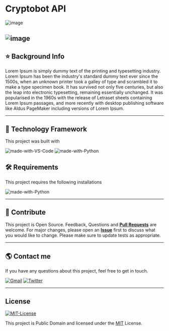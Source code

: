 # Cryptobot API
  
![image](https://miro.medium.com/max/1400/1*7tMIfJjBsJYQFJf4otPKwQ.png)

![image](https://www.constructconnect.com/hubfs/Blog%20Images%20and%20Media/Stock-Markets-Header-Graphic-New-Sep-03-2020-12-09-11-11-PM.jpg)
---
## ⭐ Background Info 
Lorem Ipsum is simply dummy text of the printing and typesetting industry. Lorem Ipsum has been the industry's standard dummy text ever since the 1500s, when an unknown printer took a galley of type and scrambled it to make a type specimen book. It has survived not only five centuries, but also the leap into electronic typesetting, remaining essentially unchanged. It was popularised in the 1960s with the release of Letraset sheets containing Lorem Ipsum passages, and more recently with desktop publishing software like Aldus PageMaker including versions of Lorem Ipsum.


---
##  🚦 Technology Framework 
 This project was built with  


![made-with-VS-Code](https://img.shields.io/badge/1.60.0-blue?&labelColor=black&label=VS%20COde&logo=visualstudiocode&logoColor=white)
![made-with-Python](https://img.shields.io/badge/3.10-blue?&labelColor=black&label=Python&logo=python&logoColor=white)



## 🛠️ Requirements
 This project requires the following installations

![made-with-Python](https://img.shields.io/badge/3.10-blue?&labelColor=black&label=Python&logo=python&logoColor=white)



---
## 🤝 Contribute
 
This project is Open Source. Feedback, Questions and [**Pull Requests**](https://github.com/seraph776/REPONAME/pulls) are welcome. 
For major changes, please open an [**Issue**](https://github.com/seraph776/python-random-quote/issues) first to discuss what you would like to change.
Please make sure to update tests as appropriate.
  

---
## 🌎 Contact me 
 If you have any questions about this project, feel free to get in touch.


[![Gmail](https://img.shields.io/badge/-blue?&labelColor=black&label=Gmail&logo=gmail&logoColor=white)](mailto:seraph776)
[![Twitter](https://img.shields.io/badge/-blue?&labelColor=black&label=Twitter&logo=Twitter&logoColor=white)](https://twitter.com/seraph776) 


---
## License  

[![MIT-License](https://img.shields.io/badge/License-blue?&labelColor=black&label=MIT&logo=docusign&logoColor=white)](https://raw.githubusercontent.com/seraph776/PROJECTNAME/main/LICENSE)
  
This project is Public Domain and licensed under the [MIT](https://github.com/seraph776/Hacktoberfest_2021/blob/main/LICENSE) License.


